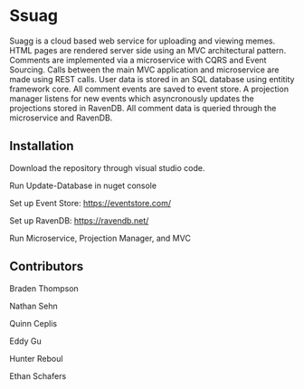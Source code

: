 # Ssuag

Suagg is a cloud based web service for uploading and viewing memes.  HTML pages are rendered server side using an MVC architectural
pattern.  Comments are implemented via a microservice with CQRS and Event Sourcing.  Calls between the main MVC application and 
microservice are made using REST calls.  User data is stored in an SQL database using entitity framework core.  All comment events 
are saved to event store. A projection manager listens for new events which asyncronously updates the projections stored in 
RavenDB.  All comment data is queried through the microservice and RavenDB.

## Installation

Download the repository through visual studio code.

Run Update-Database in nuget console

Set up Event Store: https://eventstore.com/

Set up RavenDB: https://ravendb.net/

Run Microservice, Projection Manager, and MVC 

## Contributors
Braden Thompson

Nathan Sehn

Quinn Ceplis

Eddy Gu

Hunter Reboul

Ethan Schafers
